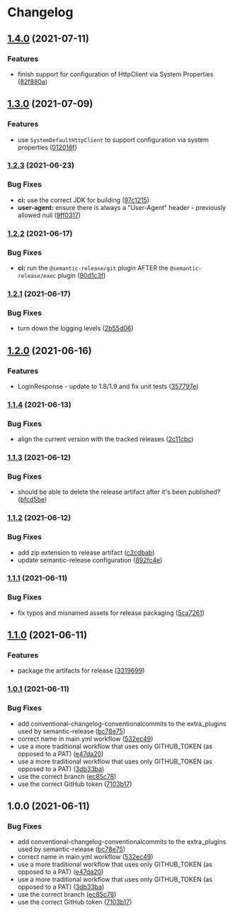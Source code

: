 # Changelog

## [1.4.0](https://github.com/terradatum/rets-client/compare/v1.3.0...v1.4.0) (2021-07-11)


### Features

* finish support for configuration of HttpClient via System Properties ([82f880a](https://github.com/terradatum/rets-client/commit/82f880a3decff5cc7e9dcac51f3bbdc6c284710d))

## [1.3.0](https://github.com/terradatum/rets-client/compare/v1.2.3...v1.3.0) (2021-07-09)


### Features

* use `SystemDefaultHttpClient` to support configuration via system properties ([012016f](https://github.com/terradatum/rets-client/commit/012016f09244b01dfd974e231fee056fac851cc1))

### [1.2.3](https://github.com/terradatum/rets-client/compare/v1.2.2...v1.2.3) (2021-06-23)


### Bug Fixes

* **ci:** use the correct JDK for building ([97c1215](https://github.com/terradatum/rets-client/commit/97c121504844cfa9bb64b4b2b1a73fe945e5bcf8))
* **user-agent:** ensure there is always a "User-Agent" header - previously allowed null ([9ff0317](https://github.com/terradatum/rets-client/commit/9ff03170775006acf5456b7814b0a883491d57b1))

### [1.2.2](https://github.com/terradatum/rets-client/compare/v1.2.1...v1.2.2) (2021-06-17)


### Bug Fixes

* **ci:** run the `@semantic-release/git` plugin AFTER the `@semantic-release/exec` plugin ([90d1c3f](https://github.com/terradatum/rets-client/commit/90d1c3f277132bdb87a3e7e88389c184408df2b1))

### [1.2.1](https://github.com/terradatum/rets-client/compare/v1.2.0...v1.2.1) (2021-06-17)


### Bug Fixes

* turn down the logging levels ([2b55d06](https://github.com/terradatum/rets-client/commit/2b55d06e45b5c73569084aaa046d4bb58c120d0f))

## [1.2.0](https://github.com/terradatum/rets-client/compare/v1.1.4...v1.2.0) (2021-06-16)


### Features

* LoginResponse - update to 1.8/1.9 and fix unit tests ([357797e](https://github.com/terradatum/rets-client/commit/357797ea9179805edd29922c636003d979e75ac2))

### [1.1.4](https://github.com/terradatum/rets-client/compare/v1.1.3...v1.1.4) (2021-06-13)


### Bug Fixes

* align the current version with the tracked releases ([2c11cbc](https://github.com/terradatum/rets-client/commit/2c11cbcae1816d8c43a36e66e56fc41f65b67651))

### [1.1.3](https://github.com/terradatum/rets-client/compare/v1.1.2...v1.1.3) (2021-06-12)


### Bug Fixes

* should be able to delete the release artifact after it's been published? ([bfcd5be](https://github.com/terradatum/rets-client/commit/bfcd5bee6fc31b05b4fe9eb0a126921a4c613240))

### [1.1.2](https://github.com/terradatum/rets-client/compare/v1.1.1...v1.1.2) (2021-06-12)


### Bug Fixes

* add zip extension to release artifact ([c2cdbab](https://github.com/terradatum/rets-client/commit/c2cdbab0030e2021ae05a799ea3964a80b64257e))
* update semantic-release configuration ([892fc4e](https://github.com/terradatum/rets-client/commit/892fc4ebf4e16f04931f8e8e611d11f3fb5efbc4))

### [1.1.1](https://github.com/terradatum/rets-client/compare/v1.1.0...v1.1.1) (2021-06-11)


### Bug Fixes

* fix typos and misnamed assets for release packaging ([5ca7261](https://github.com/terradatum/rets-client/commit/5ca72617b672cc099c882a652f28834e7c8e8a14))

## [1.1.0](https://github.com/terradatum/rets-client/compare/v1.0.1...v1.1.0) (2021-06-11)


### Features

* package the artifacts for release ([3319699](https://github.com/terradatum/rets-client/commit/3319699e6f656d9960020a4a24038108948ad2a6))

### [1.0.1](https://github.com/terradatum/rets-client/compare/v1.0.0...v1.0.1) (2021-06-11)


### Bug Fixes

* add conventional-changelog-conventionalcommits to the extra_plugins used by semantic-release ([bc78e75](https://github.com/terradatum/rets-client/commit/bc78e7572cd447d61b08ac8a1a9bec6d734dd455))
* correct name in main.yml workflow ([532ec49](https://github.com/terradatum/rets-client/commit/532ec49b988936dd118cb20696290c12afc8e5a6))
* use a more traditional workflow that uses only GITHUB_TOKEN (as opposed to a PAT) ([e47da20](https://github.com/terradatum/rets-client/commit/e47da20ca2e6c606c1b6b8f6f56a486aaa724e92))
* use a more traditional workflow that uses only GITHUB_TOKEN (as opposed to a PAT) ([3db33ba](https://github.com/terradatum/rets-client/commit/3db33ba9ce81afef0c0f6fa080f0d17af48c82e4))
* use the correct branch ([ec85c78](https://github.com/terradatum/rets-client/commit/ec85c7801095534ab4836798cf03848b2983513e))
* use the correct GitHub token ([7103b17](https://github.com/terradatum/rets-client/commit/7103b1708a48eb9ee389c5bea835c905a20370ef))

## 1.0.0 (2021-06-11)


### Bug Fixes

* add conventional-changelog-conventionalcommits to the extra_plugins used by semantic-release ([bc78e75](https://github.com/terradatum/rets-client/commit/bc78e7572cd447d61b08ac8a1a9bec6d734dd455))
* correct name in main.yml workflow ([532ec49](https://github.com/terradatum/rets-client/commit/532ec49b988936dd118cb20696290c12afc8e5a6))
* use a more traditional workflow that uses only GITHUB_TOKEN (as opposed to a PAT) ([e47da20](https://github.com/terradatum/rets-client/commit/e47da20ca2e6c606c1b6b8f6f56a486aaa724e92))
* use a more traditional workflow that uses only GITHUB_TOKEN (as opposed to a PAT) ([3db33ba](https://github.com/terradatum/rets-client/commit/3db33ba9ce81afef0c0f6fa080f0d17af48c82e4))
* use the correct branch ([ec85c78](https://github.com/terradatum/rets-client/commit/ec85c7801095534ab4836798cf03848b2983513e))
* use the correct GitHub token ([7103b17](https://github.com/terradatum/rets-client/commit/7103b1708a48eb9ee389c5bea835c905a20370ef))
